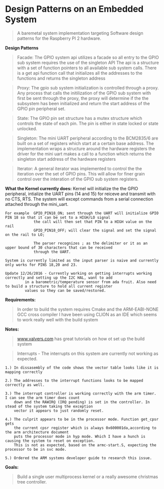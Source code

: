 #  Design Patterns on an Embedded System

  >A baremetal system implementation targeting Software design patterns for the Raspberry PI 2 hardware.

**Design Patterns**
   >Facade: 
	     The GPIO system api utilizes a facade so all entry to the GPIO sub system requires the use of the singleton API
	     The api is a structure with a set of function pointers to all available sub system calls. There is a get api function call
	     that initializes all the addresses to the functions and returns the singleton address
  
   >Proxy: 
	     The gpio sub system initialization is controlled through a proxy. Any process that calls the initilization of the
	     GPIO sub system with first be sent through the proxy, the proxy will determine if the the subsystem has been initialized and
	     return the start address of the GPIO pin peripheral set.

   >State:   The GPIO pin set structure has a mutex structure which controls the state of each pin. The pin is either in state locked or state unlocked.


   >Singleton: 
		The mini UART peripheral according to the BCM2835/6 are built on a set of registers which start at a certain base address.
	        The implementation wraps a structure around the hardware registers the driver for the mini uart makes a call
		to a function which returns the singleton start address of the hardware registers

  >Iterator:
		A general iterator was implemented to control the the iteration over the set of GPIO pins. This will allow for finer grain
		control over the interation of the GPIO sub system registers.
		 
 


**What the Kernel currently does:**
        Kernel will initialize the the GPIO peripheral, intialize the UART pins (14 and 15) for reiceve and transmit with no CTS, RTS.
	The system will except commands from a serial connection attached through the mini_uart.
	
	For example  GPIO_PIN18_ON; sent through the UART will initialize GPIO PIN 18 so that it can be set to a HIGH/LO signal
			     the call will then set that PIN to a HIGH value on the rail
		         GPIO_PIN18_OFF; will clear the signal and set the signal on the rail to LO;

		         The parser recognizes ; as the delimiter or it as an upper bound of 30 characters that can be received
		         through the UART.

	System is currently limited as the input parser is naive and currently only works for PINS 18,20 and 23.

	Update 12/26/2016 - Currently working on getting interrupts working correctly and setting up the I2C HAL, want to add
	         in a barometric/temperature sensor from ada fruit. Also need to build a structure to hold all current register
	         values so they can be saved/restored.


  
**Requirements:**
  >In order to build the system requires Cmake and the ARM-EABI-NONE GCC cross compiler
  I have been using CLION as an IDE which seems to work really well with the build system

**Notes:**
  >www.valvers.com has great tutorials on how ot set up the build system

  >Interrupts - The interrupts on this system are currently not working as expected.

    1.) In dissasembly of the code shows the vector table looks like it is mapping correctly

    2.) The addresses to the interrupt functions looks to be mapped correctly as well.

    3.) The interrupt controller is working correctly with the arm timer. I can see the arm timer does count
        down and the RAWIRQ (IRQ pending) is set in the controller. In stead of the system taking the exception
        vector it appears to just randomly reset.

    4.) The culprit appears to be in the processor mode. Function get_cpsr  gets
        the current cpsr register which is always 0x600001da,according to the arm architecture document
        puts the processor mode in hyp mode. Which I have a hunch is causing the system to reset on exception.
        This is not as expected, based on the armc-start.S, expecting the processor to be in svc mode.

    5.) Ordered the ARM systems developer guide to research this issue.


**Goals:**
  >Build a single user multiprocess kernel or a really awesome christmas tree controller.

